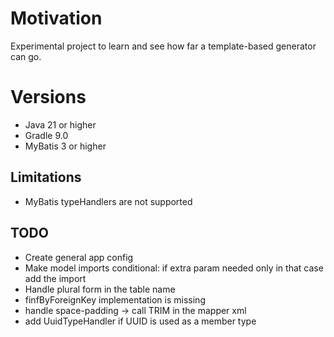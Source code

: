 # Motivation
Experimental project to learn and see how far a template-based generator can go.

# Versions

- Java 21 or higher
- Gradle 9.0
- MyBatis 3 or higher

## Limitations
- MyBatis typeHandlers are not supported

## TODO
- Create general app config
- Make model imports conditional: if extra param needed only in that case add the import
- Handle plural form in the table name 
- finfByForeignKey implementation is missing
- handle space-padding -> call TRIM in the mapper xml
- add UuidTypeHandler if UUID is used as a member type